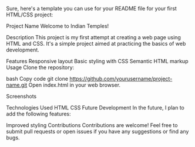 
Sure, here's a template you can use for your README file for your first HTML/CSS project:

Project Name
Welcome to Indian Temples!

Description
This project is my first attempt at creating a web page using HTML and CSS. It's a simple project aimed at practicing the basics of web development.

Features
Responsive layout
Basic styling with CSS
Semantic HTML markup
Usage
Clone the repository:

bash
Copy code
git clone https://github.com/yourusername/project-name.git
Open index.html in your web browser.

Screenshots

Technologies Used
HTML
CSS
Future Development
In the future, I plan to add the following features:

Improved styling
Contributions
Contributions are welcome! Feel free to submit pull requests or open issues if you have any suggestions or find any bugs.
